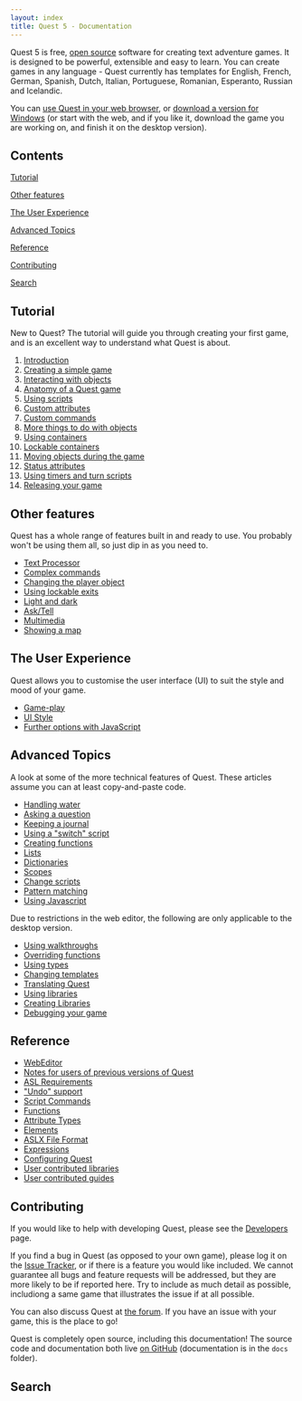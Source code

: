 ```yaml
---
layout: index
title: Quest 5 - Documentation
---
```


Quest 5 is free, [open source](open_source.html) software for creating text adventure games. It is designed to be powerful, extensible and easy to learn. You can create games in any language - Quest currently has templates for English, French, German, Spanish, Dutch, Italian, Portuguese, Romanian, Esperanto, Russian and Icelandic.

You can [use Quest in your web browser](http://textadventures.co.uk/create), or [download a version for Windows](http://textadventures.co.uk/quest/desktop) (or start with the web, and if you like it, download the game you are working on, and finish it on the desktop version).


Contents
--------

[Tutorial](#Tutorial)

[Other features](#Otherfeatures)

[The User Experience](#TheUserExperience)

[Advanced Topics](#AdvancedTopics)

[Reference](#Reference)

[Contributing](#Contributing)

[Search](#Search)




<a name="Tutorial"></a>Tutorial
-------------------------------

New to Quest? The tutorial will guide you through creating your first game, and is an excellent way to understand what Quest is about.

1.  [Introduction](tutorial/tutorial_introduction.html)
1.  [Creating a simple game](tutorial/creating_a_simple_game.html)
1.  [Interacting with objects](tutorial/interacting_with_objects.html)
1.  [Anatomy of a Quest game](tutorial/anatomy_of_a_quest_game.html)
1.  [Using scripts](tutorial/using_scripts.html)
1.  [Custom attributes](tutorial/custom_attributes.html)
1.  [Custom commands](tutorial/custom_commands.html)
1.  [More things to do with objects](tutorial/more_things_to_do_with_objects.html)
1.  [Using containers](tutorial/using_containers.html)
1.  [Lockable containers](tutorial/using_lockable_containers.html)
1.  [Moving objects during the game](tutorial/moving_objects_during_the_game.html)
1.  [Status attributes](tutorial/status_attributes.html)
1.  [Using timers and turn scripts](tutorial/using_timers_and_turn_scripts.html)
1.  [Releasing your game](tutorial/releasing_your_game.html)





<a name="Otherfeatures"></a>Other features
---------------------------------------

Quest has a whole range of features built in and ready to use. You probably won't be using them all, so just dip in as you need to.

-  [Text Processor](text_processor.html)
-  [Complex commands](complex_commands.html)
-  [Changing the player object](changing_the_player_object.html)
-  [Using lockable exits](using_lockable_exits.html)
-  [Light and dark](handling_light_and_dark.html)
-  [Ask/Tell](ask_about.html)
-  [Multimedia](multimedia.html)
-  [Showing a map](showing_a_map.html)


<a name="TheUserExperience"></a>The User Experience
---------------------------------------------------

Quest allows you to customise the user interface (UI) to suit the style and mood of your game.

-  [Game-play](ui-game-play.html)
-  [UI Style](ui-style.html)
-  [Further options with JavaScript](ui-javascript.html)



<a name="AdvancedTopics"></a>Advanced Topics
---------------------------------------------

A look at some of the more technical features of Quest. These articles assume you can at least copy-and-paste code.

-  [Handling water](handling_water.html)
-  [Asking a question](asking_a_question.html)
-  [Keeping a journal](keeping_a_journal.html)
-  [Using a "switch" script](multiple_choices___using_a_switch_script.html)
-  [Creating functions](creating_functions_which_return_a_value.html)
-  [Lists](using_lists.html)
-  [Dictionaries](using_dictionaries.html)
-  [Scopes](scopes.html)
-  [Change scripts](change_scripts.html)
-  [Pattern matching](pattern_matching.html)
-  [Using Javascript](using_javascript.html)

Due to restrictions in the web editor, the following are only applicable to the desktop version.

-  [Using walkthroughs](using_walkthroughs.html)
-  [Overriding functions](overriding.html)
-  [Using types](using_inherited_types.html)
-  [Changing templates](changing_templates.html)
-  [Translating Quest](translating_quest.html)
-  [Using libraries](using_libraries.html)
-  [Creating Libraries](creating_libraries.html)
-  [Debugging your game](debugging_your_game.html)


    
<a name="Reference"></a>Reference
---------------------------------

-   [WebEditor](webeditor.html)
-   [Notes for users of previous versions of Quest](upgrade_notes.html)
-   [ASL Requirements](asl_requirements.html)
-   ["Undo" support](undo_support.html)
-   [Script Commands](scripts/)
-   [Functions](functions/)
-   [Attribute Types](types/)
-   [Elements](elements/)
-   [ASLX File Format](aslx.html)
-   [Expressions](expressions.html)
-   [Configuring Quest](configuring_quest.html)
-   [User contributed libraries](libraries.html)
-   [User contributed guides](guides/)



<a name="Contributing"></a>Contributing
---------------------------------------

If you would like to help with developing Quest, please see the [Developers](developers.html) page.

If you find a bug in Quest (as opposed to your own game), please log it on the [Issue Tracker](https://github.com/textadventures/quest/issues), or if there is a feature you would like included. We cannot guarantee all bugs and feature requests will be addressed, but they are more likely to be if reported here. Try to include as much detail as possible, includiong a same game that illustrates the issue if at all possible.

You can also discuss Quest at [the forum](http://textadventures.co.uk/forum/quest). If you have an issue with your game, this is the place to go!

Quest is completely open source, including this documentation! The source code and documentation both live [on GitHub](https://github.com/textadventures/quest) (documentation is in the `docs` folder).



<a name="Search"></a>Search
---------------------------

<script>
  (function() {
    var cx = '015306987908116640949:jr9g5bqdxsa';
    var gcse = document.createElement('script');
    gcse.type = 'text/javascript';
    gcse.async = true;
    gcse.src = (document.location.protocol == 'https:' ? 'https:' : 'http:') +
        '//www.google.com/cse/cse.js?cx=' + cx;
    var s = document.getElementsByTagName('script')[0];
    s.parentNode.insertBefore(gcse, s);
  })();
</script>

<style>
	.gcs,
	.gcs *,
	.gcs *:before,
	.gcs *:after {
	  -webkit-box-sizing: content-box;
	     -moz-box-sizing: content-box;
	          box-sizing: content-box;
	}
</style>

<div class="gcs">
	<gcse:searchbox-only></gcse:searchbox-only>
</div>
